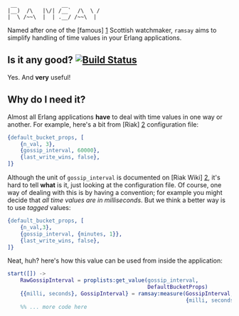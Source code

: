      __              __
    |__)  /\   |\/| /__`  /\  \ /
    |  \ /~~\  |  | .__/ /~~\  |

Named after one of the [famous] [1] Scottish watchmaker, `ramsay` aims
to simplify handling of time values in your Erlang applications.

[1]: http://en.wikipedia.org/wiki/David_Ramsay_(watchmaker)

Is it any good? [![Build Status](https://secure.travis-ci.org/HollyBrolly/ramsay.png)](http://travis-ci.org/HollyBrolly/ramsay)
---------------

Yes. And **very** useful!

Why do I need it?
-----------------

Almost all Erlang applications **have** to deal with time values in one
way or another. For example, here's a bit from [Riak] [2] configuration
file:

```erlang
{default_bucket_props, [
    {n_val, 3},
    {gossip_interval, 60000},
    {last_write_wins, false},
]}
```

Although the unit of `gossip_interval` is documented on [Riak Wiki] [2],
it's hard to tell **what** is it, just looking at the configuration file.
Of course, one way of dealing with this is by having a convention; for
example you might decide that *all time values are in milliseconds*. But
we think a better way is to use *tagged* values:

```erlang
{default_bucket_props, [
    {n_val,3},
    {gossip_interval, {minutes, 1}},
    {last_write_wins, false},
]}
```

Neat, huh? here's how this value can be used from inside the application:

```erlang
start([]) ->
    RawGossipInterval = proplists:get_value(gossip_interval,
                                            DefaultBucketProps)
    {{milli, seconds}, GossipInterval} = ramsay:measure(GossipInterval,
                                                        {milli, seconds})
    %% ... more code here
```

[2]: http://wiki.basho.com/Configuration-Files.html
